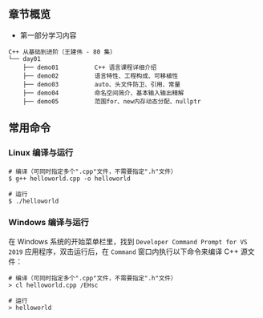 ## 章节概览

- 第一部分学习内容

```
C++ 从基础到进阶（王建伟 - 80 集）
└── day01
    ├── demo01          C++ 语言课程详细介绍
    ├── demo02          语言特性、工程构成、可移植性
    ├── demo03          auto、头文件防卫、引用、常量
    ├── demo04          命名空间简介、基本输入输出精解
    ├── demo05          范围for、new内存动态分配、nullptr
```

## 常用命令

### Linux 编译与运行

``` shell
# 编译（可同时指定多个".cpp"文件，不需要指定".h"文件）
$ g++ helloworld.cpp -o helloworld

# 运行
$ ./helloworld
```

### Windows 编译与运行

在 Windows 系统的开始菜单栏里，找到 `Developer Command Prompt for VS 2019` 应用程序，双击运行后，在 `Command` 窗口内执行以下命令来编译 C++ 源文件：

```
# 编译（可同时指定多个".cpp"文件，不需要指定".h"文件）
> cl helloworld.cpp /EHsc

# 运行
> helloworld
```
